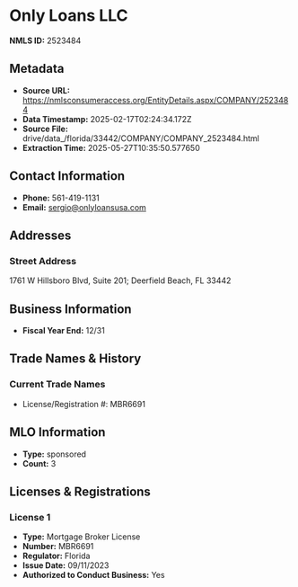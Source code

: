 # Only Loans LLC

**NMLS ID:** 2523484

## Metadata
- **Source URL:** https://nmlsconsumeraccess.org/EntityDetails.aspx/COMPANY/2523484
- **Data Timestamp:** 2025-02-17T02:24:34.172Z
- **Source File:** drive/data_/florida/33442/COMPANY/COMPANY_2523484.html
- **Extraction Time:** 2025-05-27T10:35:50.577650

## Contact Information
- **Phone:** 561-419-1131
- **Email:** sergio@onlyloansusa.com

## Addresses
### Street Address
1761 W Hillsboro Blvd, Suite 201; Deerfield Beach, FL 33442

## Business Information
- **Fiscal Year End:** 12/31

## Trade Names & History
### Current Trade Names
- License/Registration #: MBR6691

## MLO Information
- **Type:** sponsored
- **Count:** 3

## Licenses & Registrations

### License 1
- **Type:** Mortgage Broker License
- **Number:** MBR6691
- **Regulator:** Florida
- **Issue Date:** 09/11/2023
- **Authorized to Conduct Business:** Yes
